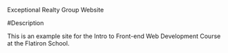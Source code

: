Exceptional Realty Group Website

#Description

This is an example site for the Intro to Front-end Web Development
Course at the Flatiron School.
